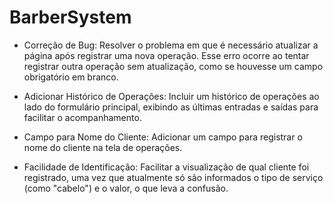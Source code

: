 ﻿# BarberSystem

- Correção de Bug: Resolver o problema em que é necessário atualizar a página após registrar uma nova operação. Esse erro ocorre ao tentar registrar outra operação sem atualização, como se houvesse um campo obrigatório em branco.

- Adicionar Histórico de Operações: Incluir um histórico de operações ao lado do formulário principal, exibindo as últimas entradas e saídas para facilitar o acompanhamento.

- Campo para Nome do Cliente: Adicionar um campo para registrar o nome do cliente na tela de operações.

- Facilidade de Identificação: Facilitar a visualização de qual cliente foi registrado, uma vez que atualmente só são informados o tipo de serviço (como "cabelo") e o valor, o que leva a confusão.
